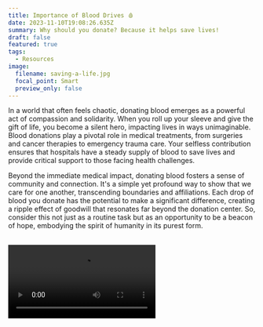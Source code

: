 ```yaml
---
title: Importance of Blood Drives 🩸
date: 2023-11-10T19:08:26.635Z
summary: Why should you donate? Because it helps save lives!
draft: false
featured: true
tags:
  - Resources
image:
  filename: saving-a-life.jpg
  focal_point: Smart
  preview_only: false
---
```

In a world that often feels chaotic, donating blood emerges as a powerful act of compassion and solidarity. When you roll up your sleeve and give the gift of life, you become a silent hero, impacting lives in ways unimaginable. Blood donations play a pivotal role in medical treatments, from surgeries and cancer therapies to emergency trauma care. Your selfless contribution ensures that hospitals have a steady supply of blood to save lives and provide critical support to those facing health challenges.

Beyond the immediate medical impact, donating blood fosters a sense of community and connection. It's a simple yet profound way to show that we care for one another, transcending boundaries and affiliations. Each drop of blood you donate has the potential to make a significant difference, creating a ripple effect of goodwill that resonates far beyond the donation center. So, consider this not just as a routine task but as an opportunity to be a beacon of hope, embodying the spirit of humanity in its purest form.

<br>

<video>
    <source src="https://video.xx.fbcdn.net/v/t42.1790-2/273934132_3266001143685871_3461943644593841853_n.mp4?_nc_cat=102&ccb=1-7&_nc_sid=55d0d3&efg=eyJ2ZW5jb2RlX3RhZyI6InN2ZV9zZCJ9&_nc_ohc=VF0jcFnwMf4AX_zDtb-&_nc_rml=0&_nc_ht=video-den4-1.xx&oh=00_AfBe1vxwHVa2n1_Vpx1romuxBn0th-0kIdZZ3nX8Ma5r_g&oe=65539EA1">
</video>